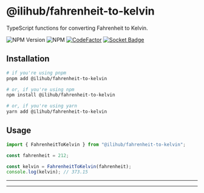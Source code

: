 # @ilihub/fahrenheit-to-kelvin

TypeScript functions for converting Fahrenheit to Kelvin.

![NPM Version](https://img.shields.io/npm/v/%40ilihub%2Ffahrenheit-to-kelvin?color=33cd56&logo=npm)
![NPM](https://img.shields.io/npm/l/%40ilihub%2Ffahrenheit-to-kelvin)
[![CodeFactor](https://www.codefactor.io/repository/github/ilihub/npm/badge)](https://www.codefactor.io/repository/github/ilihub/npm)
[![Socket Badge](https://socket.dev/api/badge/npm/package/@ilihub/fahrenheit-to-kelvin)](https://socket.dev/npm/package/@ilihub/fahrenheit-to-kelvin)

## Installation

```bash
# if you're using pnpm
pnpm add @ilihub/fahrenheit-to-kelvin

# or, if you're using npm
npm install @ilihub/fahrenheit-to-kelvin

# or, if you're using yarn
yarn add @ilihub/fahrenheit-to-kelvin
```

## Usage

```javascript
import { FahrenheitToKelvin } from "@ilihub/fahrenheit-to-kelvin";

const fahrenheit = 212;

const kelvin = FahrenheitToKelvin(fahrenheit);
console.log(kelvin); // 373.15
```

---

<!-- sponsors_and_backers_section_start -->

<!-- sponsors_and_backers_section_end -->

---
